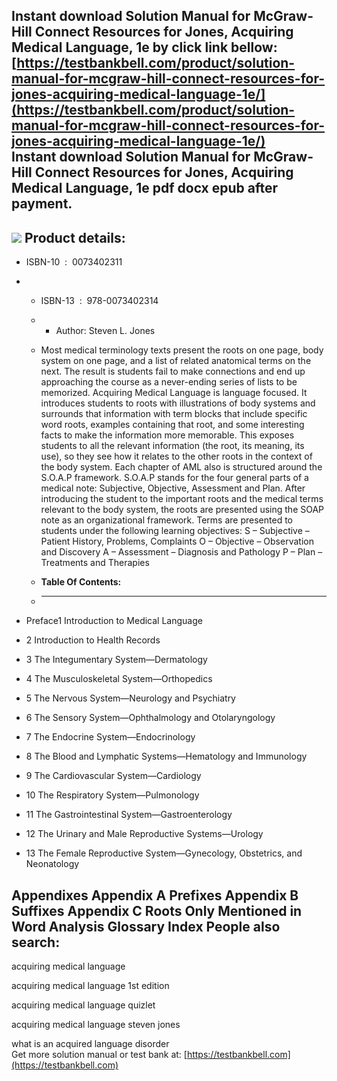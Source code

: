 Instant download **Solution Manual for McGraw-Hill Connect Resources for Jones, Acquiring Medical Language, 1e** by click link bellow:  
[https://testbankbell.com/product/solution-manual-for-mcgraw-hill-connect-resources-for-jones-acquiring-medical-language-1e/](https://testbankbell.com/product/solution-manual-for-mcgraw-hill-connect-resources-for-jones-acquiring-medical-language-1e/)  
**Instant download Solution Manual for McGraw-Hill Connect Resources for Jones, Acquiring Medical Language, 1e pdf docx epub after payment.**
---------------------------------------------------------------------------------------------------------------------------------------------


![](https://testbankbell.com/wp-content/uploads/2023/05/Connect-for-Jones-Acquiring-Medical-Language-1e-228x228-1.jpg)
**Product details:**
--------------------


* ISBN-10 ‏ : ‎ 0073402311
* * ISBN-13 ‏ : ‎ 978-0073402314
  * * Author: Steven L. Jones
   
  * Most medical terminology texts present the roots on one page, body system on one page, and a list of related anatomical terms on the next. The result is students fail to make connections and end up approaching the course as a never-ending series of lists to be memorized. Acquiring Medical Language is language focused. It introduces students to roots with illustrations of body systems and surrounds that information with term blocks that include specific word roots, examples containing that root, and some interesting facts to make the information more memorable. This exposes students to all the relevant information (the root, its meaning, its use), so they see how it relates to the other roots in the context of the body system. Each chapter of AML also is structured around the S.O.A.P framework. S.O.A.P stands for the four general parts of a medical note: Subjective, Objective, Assessment and Plan. After introducing the student to the important roots and the medical terms relevant to the body system, the roots are presented using the SOAP note as an organizational framework. Terms are presented to students under the following learning objectives: S – Subjective – Patient History, Problems, Complaints O – Objective – Observation and Discovery A – Assessment – Diagnosis and Pathology P – Plan – Treatments and Therapies
  * **Table Of Contents:**
  * ----------------------
 
* Preface1 Introduction to Medical Language
* 2 Introduction to Health Records
* 3 The Integumentary System—Dermatology
* 4 The Musculoskeletal System—Orthopedics
* 5 The Nervous System—Neurology and Psychiatry
* 6 The Sensory System—Ophthalmology and Otolaryngology
* 7 The Endocrine System—Endocrinology
* 8 The Blood and Lymphatic Systems—Hematology and Immunology
* 9 The Cardiovascular System—Cardiology
* 10 The Respiratory System—Pulmonology
* 11 The Gastrointestinal System—Gastroenterology
* 12 The Urinary and Male Reproductive Systems—Urology
* 13 The Female Reproductive System—Gynecology, Obstetrics, and Neonatology

Appendixes
Appendix A Prefixes
Appendix B Suffixes
Appendix C Roots Only Mentioned in Word Analysis
Glossary
Index
**People also search:**
-----------------------


acquiring medical language

acquiring medical language 1st edition

acquiring medical language quizlet

acquiring medical language steven jones

what is an acquired language disorder  
 Get more solution manual or test bank at: [https://testbankbell.com](https://testbankbell.com)
